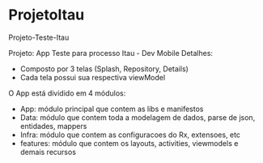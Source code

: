# ProjetoItau
Projeto-Teste-Itau

Projeto: App Teste para processo Itau - Dev Mobile
Detalhes:
- Composto por 3 telas (Splash, Repository, Details)
- Cada tela possui sua respectiva viewModel

O App está dividido em 4 módulos:
- App: módulo principal que contem as libs e manifestos
- Data: módulo que contem toda a modelagem de dados, parse de json, entidades, mappers
- Infra: módulo que contem as configuracoes do Rx, extensoes, etc
- features: módulo que contem os layouts, activities, viewmodels e demais recursos

